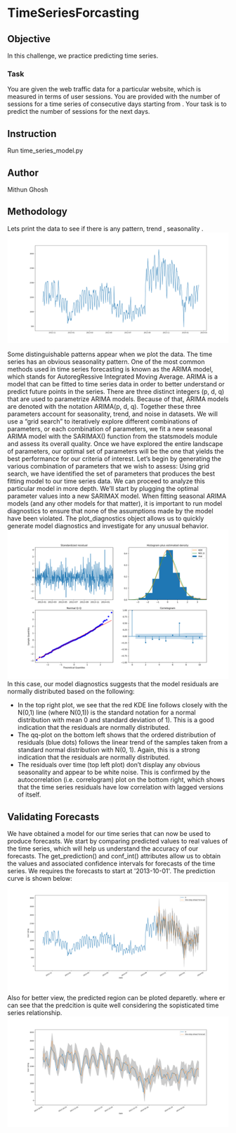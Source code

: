 # TimeSeriesForcasting

<h2>Objective</h2>
In this challenge, we practice predicting time series. 
<h3>Task</h3>
You are given the web traffic data for a particular website, which is measured in terms of user sessions. You are provided with the number of sessions for a time series of  consecutive days starting from . Your task is to predict the number of sessions for the next  days.

<h2>Instruction</h2>
<p1> Run time_series_model.py
 <h2>Author</h2>
 <p1>
 Mithun Ghosh</p1>
<h2>Methodology</h2>
Lets print the data to see if there is any pattern, trend , seasonality .
<img src="data_fig01.png" alt="Girl in a jacket">

<p1>Some distinguishable patterns appear when we plot the data. The time series has an obvious seasonality pattern.
<p2>
One of the most common methods used in time series forecasting is known as the ARIMA model, which stands for AutoregRessive Integrated Moving Average. ARIMA is a model that can be fitted to time series data in order to better understand or predict future points in the series.
<p3>There are three distinct integers (p, d, q) that are used to parametrize ARIMA models. Because of that, ARIMA models are denoted with the notation ARIMA(p, d, q). Together these three parameters account for seasonality, trend, and noise in datasets. 
<p2>We will use a “grid search” to iteratively explore different combinations of parameters, or each combination of parameters, we fit a new seasonal ARIMA model with the SARIMAX() function from the statsmodels module and assess its overall quality. Once we have explored the entire landscape of parameters, our optimal set of parameters will be the one that yields the best 
<p2>performance for our criteria of interest. Let’s begin by generating the various combination of parameters that we wish to assess:
Using grid search, we have identified the set of parameters that produces the best fitting model to our time series data. We can proceed to analyze this particular model in more depth. We’ll start by plugging the optimal parameter values into a new SARIMAX model.
When fitting seasonal ARIMA models (and any other models for that matter), it is important to run model diagnostics to ensure that none of the assumptions made by the model have been violated. The plot_diagnostics object allows us to quickly generate model diagnostics and investigate for any unusual behavior.    
<img src="Figure_1.png" alt="Girl in a jacket">
 <p4> In this case, our model diagnostics suggests that the model residuals are normally distributed based on the following:
<ul>
<li>In the top right plot, we see that the red KDE line follows closely with the N(0,1) line (where N(0,1)) is the standard notation for a normal distribution with mean 0 and standard deviation of 1). This is a good indication that the residuals are normally distributed.</li>
<li>The qq-plot on the bottom left shows that the ordered distribution of residuals (blue dots) follows the linear trend of the samples taken from a standard normal distribution with N(0, 1). Again, this is a strong indication that the residuals are normally distributed.</li>
<li>The residuals over time (top left plot) don’t display any obvious seasonality and appear to be white noise. This is confirmed by the autocorrelation (i.e. correlogram) plot on the bottom right, which shows that the time series residuals have low correlation with lagged versions of itself.</li></ul>
  
<h2>Validating Forecasts  </h2>
We have obtained a model for our time series that can now be used to produce forecasts. We start by comparing predicted values to real values of the time series, which will help us understand the accuracy of our forecasts. The get_prediction() and conf_int() attributes allow us to obtain the values and associated confidence intervals for forecasts of the time series. We requires the forecasts to start at '2013-10-01'. The prediction curve is shown below:
<img src="Figure_2.png" alt="Girl in a jacket">
Also for better view, the predicted region can be ploted deparetly. where er can see that the predcition is quite well considering the sopisticated time series relationship.
<img src="Figure_3.png" alt="Girl in a jacket">

